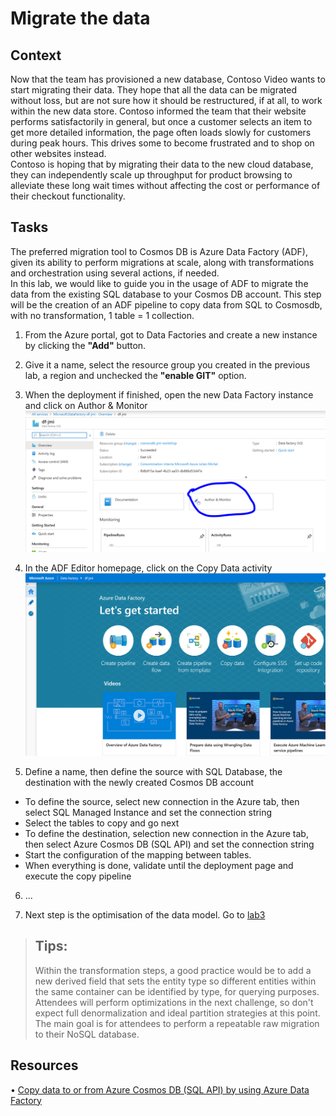 # Migrate the data

## Context
Now that the team has provisioned a new database, Contoso Video wants to start migrating their data. They hope that all the data can be migrated without loss, but are not sure how it should be restructured, if at all, to work within the new data store. Contoso informed the team that their website performs satisfactorily in general, but once a customer selects an item to get more detailed information, the page often loads slowly for customers during peak hours. This drives some to become frustrated and to shop on other websites instead.  
Contoso is hoping that by migrating their data to the new cloud database, they can independently scale up throughput for product browsing to alleviate these long wait times without affecting the cost or performance of their checkout functionality.  
  
## Tasks  
The preferred migration tool to Cosmos DB is Azure Data Factory (ADF), given its ability to perform migrations at scale, along with transformations and orchestration using several actions, if needed.  
In this lab, we would like to guide you in the usage of ADF to migrate the data from the existing SQL database to your Cosmos DB account.
This step will be the creation of an ADF pipeline to copy data from SQL to Cosmosdb, with no transformation, 1 table = 1 collection.

1. From the Azure portal, got to Data Factories and create a new instance by clicking the **"Add"** button.  
  
2. Give it a name, select the resource group you created in the previous lab, a region and unchecked the **"enable GIT"** option.  
  
3. When the deployment if finished, open the new Data Factory instance and click on Author & Monitor  
  ![ADF Access](media/lab2-adf-access.png)  
  
4. In the ADF Editor homepage, click on the Copy Data activity
  ![ADF Homepage](media/lab2-adf-homepage.png)  
  
5. Define a name, then define the source with SQL Database, the destination with the newly created Cosmos DB account
  - To define the source, select new connection in the Azure tab, then select SQL Managed Instance and set the connection string
  - Select the tables to copy and go next
  - To define the destination, selection new connection in the Azure tab, then select Azure Cosmos DB (SQL API) and set the connection string
  - Start the configuration of the mapping between tables.
  - When everything is done, validate until the deployment page and execute the copy pipeline  
    
6. ...  
  
7. Next step is the optimisation of the data model. Go to [lab3](lab3.md)

>## Tips:
>   Within the transformation steps, a good practice would be to add a new derived field that sets the entity type so different entities within the same container can be identified by type, for querying purposes. Attendees will perform optimizations in the next challenge, so don't expect full denormalization and ideal partition strategies at this point. The main goal is for attendees to perform a repeatable raw migration to their NoSQL database.


## Resources
  •	[Copy data to or from Azure Cosmos DB (SQL API) by using Azure Data Factory](https://docs.microsoft.com/azure/data-factory/connector-azure-cosmos-db)
